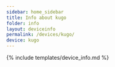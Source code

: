 ```yaml
---
sidebar: home_sidebar
title: Info about kugo
folder: info
layout: deviceinfo
permalink: /devices/kugo/
device: kugo
---
```

{% include templates/device_info.md %}
